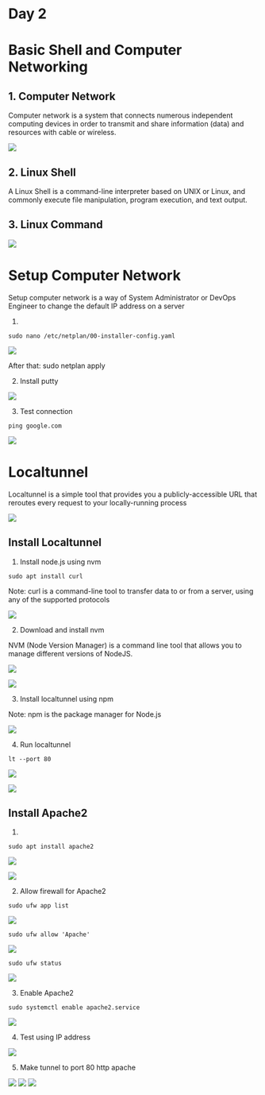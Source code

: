 # Day 2

# Basic Shell and Computer Networking

## 1. Computer Network

Computer network is a system that connects numerous independent computing devices in order to transmit and share information (data) and resources with cable or wireless.

![](./media/computer-networking-lan-service-500x500.jpg)

## 2. Linux Shell

A Linux Shell is a command-line interpreter based on UNIX or Linux, and commonly execute file manipulation, program execution, and text output. 

## 3. Linux Command

![](./media/linux.jpg)

# Setup Computer Network

Setup computer network is a way of System Administrator or DevOps Engineer to change the default IP address on a server

1.  

```
sudo nano /etc/netplan/00-installer-config.yaml
```

![](./media/12.JPG)

After that: sudo netplan apply

2. Install putty

![](./media/putty.JPG)

3. Test connection 

`ping google.com`

![](./media/13.png)

# Localtunnel

Localtunnel is a simple tool that provides you a publicly-accessible URL that reroutes every request to your locally-running process

![](./media/lt.png)

## Install Localtunnel

1. Install node.js using nvm

`sudo apt install curl`

Note: curl is a command-line tool to transfer data to or from a server, using any of the supported protocols

![](./media/16.png)

2. Download and install nvm

NVM (Node Version Manager) is a command line tool that allows you to manage different versions of NodeJS.

![](./media/17.png)

![](./media/30.png)

3. Install localtunnel using npm

Note: npm is the package manager for Node.js

![](./media/31.png)

4. Run localtunnel

`lt --port 80`

![](./media/54.png)

![](./media/33.png)


## Install Apache2

1. 

`sudo apt install apache2`

![](./media/35.png)

![](./media/36.png)

2. Allow firewall for Apache2

`sudo ufw app list`

![](./media/37.png)

`sudo ufw allow 'Apache'`

![](./media/38.png)

`sudo ufw status`

![](./media/39.png)

3. Enable Apache2

`sudo systemctl enable apache2.service`

![](./media/42.png)

4. Test using IP address

![](./media/43.png)

5. Make tunnel to port 80 http apache

![](./media/55.png)
![](./media/56.png)
![](./media/57.png)